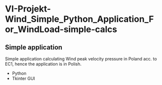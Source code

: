 # VI-Projekt-Wind_Simple_Python_Application_For_WindLoad-simple-calcs

## Simple application

Simple application calculating Wind peak velocity pressure in Poland acc. to EC1, hence the application is in Polish. 

 - Python 
 - Tkinter GUI
